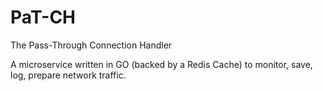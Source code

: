 # PaT-CH

The Pass-Through Connection Handler

A microservice written in GO (backed by a Redis Cache) to monitor, save, log, prepare network traffic.
